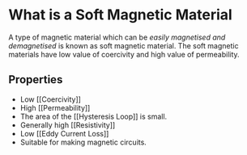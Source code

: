 # What is a Soft Magnetic Material
A type of magnetic material which can be *easily magnetised and demagnetised* is known as soft magnetic material. The soft magnetic materials have low value of coercivity and high value of permeability.

## Properties
- Low [[Coercivity]]
- High [[Permeability]]
- The area of the [[Hysteresis Loop]] is small.
- Generally high [[Resistivity]]
- Low [[Eddy Current Loss]]
- Suitable for making magnetic circuits.
